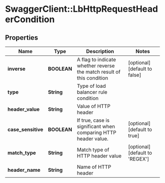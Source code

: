 # SwaggerClient::LbHttpRequestHeaderCondition

## Properties
Name | Type | Description | Notes
------------ | ------------- | ------------- | -------------
**inverse** | **BOOLEAN** | A flag to indicate whether reverse the match result of this condition | [optional] [default to false]
**type** | **String** | Type of load balancer rule condition | 
**header_value** | **String** | Value of HTTP header | 
**case_sensitive** | **BOOLEAN** | If true, case is significant when comparing HTTP header value.  | [optional] [default to true]
**match_type** | **String** | Match type of HTTP header value | [optional] [default to &#39;REGEX&#39;]
**header_name** | **String** | Name of HTTP header | 


